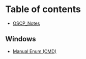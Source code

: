 # Table of contents

* [OSCP\_Notes](README.md)

## Windows

* [Manual Enum (CMD)](windows/windows-enum-cmd.md)
